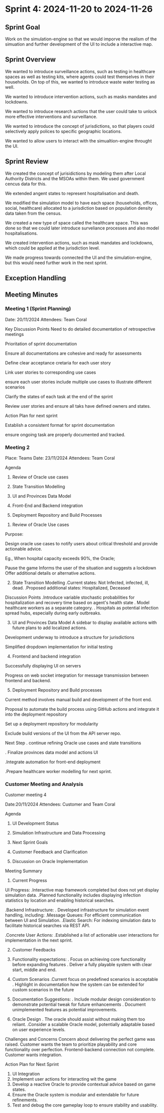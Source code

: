 # Sprint 4: 2024-11-20 to 2024-11-26

## Sprint Goal
Work on the simulation-engine so that we would imporve the realism of the simuation and further development of the UI to include a interactive map.

## Sprint Overview
We wanted to introduce surveillance actions, such as testing in healthcare spaces as well as testing kits, where agents could test themselves in their households. On top of this, we wanted to introduce waste water testing as well.

We wanted to introduce intervention actions, such as masks mandates and lockdowns.

We wanted to introduce research actions that the user could take to unlock more effective interventions and surveillance.

We wanted to introduce the concept of jurisdictions, so that players could selectively apply polices to specific geographic locations.

We wanted to allow users to interact with the simualtion-engine throught the UI.

## Sprint Review
We created the concept of jurisidictions by modeling them after Local Authority Districts and the MSOAs within them. We used government cencus data for this.

We extended angent states to represent hospitalisation and death.

We modified the simulation model to have each space (households, offices, social, healthcare) allocated to a jurisdiction based on population density data taken from the census. 

We created a new type of space called the healthcare space. This was done so that we could later introduce surveliance processes and also model hospitalisations.

We created intervention actions, such as mask mandates and lockdowns, which could be applied at the jurisdiction level.

We made progress towards connected the UI and the simulation-engine, but this would need further work in the next sprint.

## Exception Handling


## Meeting Minutes

### Meeting 1 (Sprint Planning)
Date: 20/11/2024
Attendees: Team Coral

Key Discussion Points
 Need to do detailed documentation of retrospective meetings

 Prioritation of sprint documentation

 Ensure all documentations are cohesive and ready for assessments

 Define clear acceptance cretaria for each user story

Link user stories to corresponding use cases

ensure each user stories include multiple use cases to illustrate different scenarios

Clarify the states of each task at the end of the sprint

Review user stories and ensure all taks have defined owners and states.

Action Plan for next sprint

Establish a consistent format for sprint documentation

ensure ongoing task are properly documented and tracked.



### Meeting 2
Place: Teams 
Date: 23/11/2024
Attendees: Team Coral 

Agenda

1) Review of Oracle use cases

2) State Transition Modelling

3)  UI and Provinces Data Model

4) Front-End and Backend integration

5) Deployment Repository and Build Processes


1. Review of Oracle Use cases

 Purpose:
  
 Design oracle use cases to notify users about critical threshold and provide actionable advice.

Eg., When hospital capacity exceeds 90%, the Oracle;

Pause the game
Informs the user of the situation and suggests a lockdown
Offer additional details or alternative actions.



2) State Transition Modelling
 .Current states: Not Infected, infected, ill, dead.
 .Proposed additional states: Hospitalized, Deceased

 Discussion Points
 .Introduce variable stochastic probabilities for hospitalization and recovery time based on agent's health state
 . Model healthcare workers as a separate category.
 .  Hospitals as potential infection spread hubs, especially during early outbreaks.

3) UI and Provinces Data Model
 A sidebar to display available actions with future plans to add localized actions.

 Development underway to introduce a structure for jurisdictions

 Simplified dropdown implementation for initial testing


4) Frontend and backend integration

 Successfully displaying UI on servers

 Progress on web socket integration for message transmission between frontend and backend.


5) Deployment Repository and Build processes

 Current method involves manual build and development of the front end.

 Proposal to automate the build process using GitHub actions and integrate it into the deployment repository

 Set up a deployment repository for modularity

 Exclude build versions of the UI from the API server repo.


Next Step
. continue refining Oracle use cases and state transitions

. Finalize provinces data model and actions UI

.Integrate automation for front-end deployment

.Prepare healthcare worker modelling for next sprint.

### Customer Meeting and Analysis
Customer meeting 4

Date:20/11/2024
Attendees: Customer and Team Coral

Agenda

1) UI Development Status

2) Simulation Infrastructure and Data Processing

3) Next Sprint Goals

4) Customer Feedback and Clarification

5) Discussion on Oracle Implementation


Meeting Summary

1. Current Progress

 UI Progress:
 .Interactive map framework completed but does not yet display simulation data.
 .Planned functionality includes displaying infection statistics by location and enabling historical searches.

.Backend Infrastructure:
 . Developed infrastructure for simulation event handling, including:
  .Message Queues: For efficient communication between UI and Simulation.
  .Elastic Search: For indexing simulation data to facilitate historical searches via REST API.

.Concrete User Actions:
 .Established a list of actionable user interactions for implementation in the next sprint.

2. Customer Feedbacks
 1. Functionality expectations:
    . Focus on achieving core functionality before expanding features
    . Deliver a fully playable system with clear start, middle and end.
 
 2. Custom Scenarios
    .Current focus on predefined scenarios is acceptable
    . Highlight in documentation how the system can be extended for custom scenarios in the future

 3. Documentation Suggestions:
    . Include modular design consideration to demonstrate potential tweak for future enhancements
    . Document unimplemented features as potential improvements.
 4. Oracle Design
    . The oracle should assist without making them too reliant.
    .Consider a scalable Oracle model, potentially adaptable based on user experience levels.


Challenges and Concerns
 Concern about delivering the perfect game was raised. Customer wants the team to prioritize playability and core functionality over perfection.
 Frontend-backend connection not complete. Customer wants integration.


Action Plan for Next Sprint
 1. UI Integration
 2. Implement user actions  for interacting wit the game
 3. Develop a reactive Oracle to provide contextual advice based on game states.
 4. Ensure the Oracle system is modular and extendable for future refinements.
 5. Test and debug the core gameplay loop to ensure stability and usability. 
